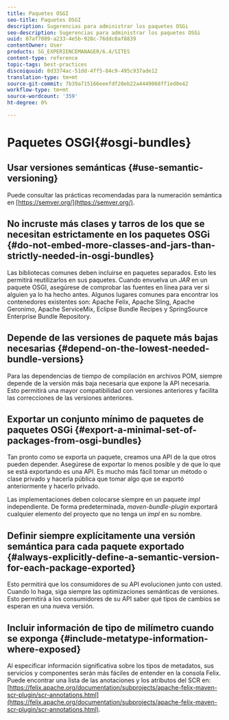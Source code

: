 ```yaml
---
title: Paquetes OSGI
seo-title: Paquetes OSGI
description: Sugerencias para administrar los paquetes OSGi
seo-description: Sugerencias para administrar los paquetes OSGi
uuid: 07af7089-a233-4e5b-928c-76ddc0af8839
contentOwner: User
products: SG_EXPERIENCEMANAGER/6.4/SITES
content-type: reference
topic-tags: best-practices
discoiquuid: 8d3374ac-51dd-4ff5-84c9-495c937ade12
translation-type: tm+mt
source-git-commit: 7b39a715166eeefdf20eb22a4449068ff1ed0e42
workflow-type: tm+mt
source-wordcount: '359'
ht-degree: 0%

---
```



# Paquetes OSGI{#osgi-bundles}

## Usar versiones semánticas {#use-semantic-versioning}

Puede consultar las prácticas recomendadas para la numeración semántica en [https://semver.org/](https://semver.org/).

## No incruste más clases y tarros de los que se necesitan estrictamente en los paquetes OSGi {#do-not-embed-more-classes-and-jars-than-strictly-needed-in-osgi-bundles}

Las bibliotecas comunes deben incluirse en paquetes separados. Esto les permitirá reutilizarlos en sus paquetes. Cuando envuelva un *JAR* en un paquete OSGI, asegúrese de comprobar las fuentes en línea para ver si alguien ya lo ha hecho antes. Algunos lugares comunes para encontrar los contenedores existentes son: Apache Felix, Apache Sling, Apache Geronimo, Apache ServiceMix, Eclipse Bundle Recipes y SpringSource Enterprise Bundle Repository.

## Depende de las versiones de paquete más bajas necesarias {#depend-on-the-lowest-needed-bundle-versions}

Para las dependencias de tiempo de compilación en archivos POM, siempre depende de la versión más baja necesaria que expone la API necesaria. Esto permitirá una mayor compatibilidad con versiones anteriores y facilita las correcciones de las versiones anteriores.

## Exportar un conjunto mínimo de paquetes de paquetes OSGi {#export-a-minimal-set-of-packages-from-osgi-bundles}

Tan pronto como se exporta un paquete, creamos una API de la que otros pueden depender. Asegúrese de exportar lo menos posible y de que lo que se está exportando es una API. Es mucho más fácil tomar un método o clase privado y hacerla pública que tomar algo que se exportó anteriormente y hacerlo privado.

Las implementaciones deben colocarse siempre en un paquete *impl* independiente. De forma predeterminada, *maven-bundle-plugin* exportará cualquier elemento del proyecto que no tenga un *impl* en su nombre.

## Definir siempre explícitamente una versión semántica para cada paquete exportado {#always-explicitly-define-a-semantic-version-for-each-package-exported}

Esto permitirá que los consumidores de su API evolucionen junto con usted. Cuando lo haga, siga siempre las optimizaciones semánticas de versiones. Esto permitirá a los consumidores de su API saber qué tipos de cambios se esperan en una nueva versión.

## Incluir información de tipo de milímetro cuando se exponga {#include-metatype-information-where-exposed}

Al especificar información significativa sobre los tipos de metadatos, sus servicios y componentes serán más fáciles de entender en la consola Felix. Puede encontrar una lista de las anotaciones y los atributos del SCR en: [https://felix.apache.org/documentation/subprojects/apache-felix-maven-scr-plugin/scr-annotations.html](https://felix.apache.org/documentation/subprojects/apache-felix-maven-scr-plugin/scr-annotations.html).
